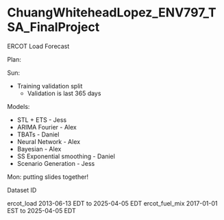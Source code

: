 # ChuangWhiteheadLopez_ENV797_TSA_FinalProject
ERCOT Load Forecast

Plan:

Sun:
- Training validation split
  - Validation is last 365 days

Models:
- STL + ETS - Jess
- ARIMA Fourier - Alex
- TBATs - Daniel
- Neural Network - Alex
- Bayesian - Alex
- SS Exponential smoothing - Daniel
- Scenario Generation - Jess

Mon: putting slides together!

Dataset ID

ercot_load 2013-06-13 EDT to 2025-04-05 EDT
ercot_fuel_mix 2017-01-01 EST to 2025-04-05 EDT
